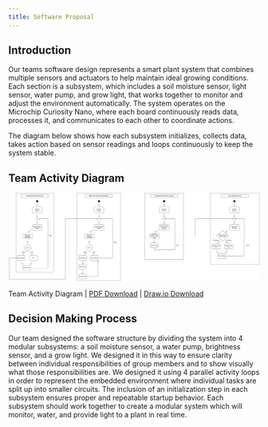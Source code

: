 ```yaml
---
title: Software Proposal
---
```


## Introduction

Our teams software design represents a smart plant system that combines multiple sensors and actuators to help maintain ideal growing conditions. Each section is a subsystem, which includes a soil moisture sensor, light sensor, water pump, and grow light, that works together to monitor and adjust the environment automatically. The system operates on the Microchip Curiosity Nano, where each board continuously reads data, processes it, and communicates to each other to coordinate actions.

The diagram below shows how each subsystem initializes, collects data, takes action based on sensor readings and loops continuously to keep the system stable.

## Team Activity Diagram

![SoftwareDiagram](newsoft.png)

Team Activity Diagram | [PDF Download](softio.pdf) | [Draw.io Download](https://drive.google.com/file/d/14Mvt6AI8rmQZjSnXgR-JArQeQUlvBvEq/view?usp=drive_link)

## Decision Making Process

Our team designed the software structure by dividing the system into 4 modular subsystems: a soil moisture sensor, a water pump, brightness sensor, and a grow light. We designed it in this way to ensure clarity between individual responsibilities of group members and to show visually what those responsibilities are. We designed it using 4 parallel activity loops in order to represent the embedded environment where individual tasks are split up into smaller circuits. The inclusion of an initialization step in each subsystem ensures proper and repeatable startup behavior. Each subsystem should work together to create a modular system which will monitor, water, and provide light to a plant in real time. 
